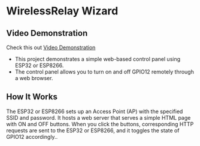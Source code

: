 # WirelessRelay Wizard

## Video Demonstration
Check this out [Video Demonstration](https://www.dropbox.com/scl/fi/2l01fe7jwbvobmozqn8aw/VID20231105195200.mp4?rlkey=d0561vvrgo3jbvtmx15pl6jf9&st=lil6m604&dl=0) 

- This project demonstrates a simple web-based control panel using ESP32 or ESP8266. 
- The control panel allows you to turn on and off GPIO12 remotely through a web browser.

## How It Works

The ESP32 or ESP8266 sets up an Access Point (AP) with the specified SSID and password. It hosts a web server that serves a simple HTML page with ON and OFF buttons. When you click the buttons, corresponding HTTP requests are sent to the ESP32 or ESP8266, and it toggles the state of GPIO12 accordingly..

